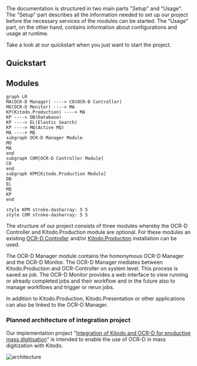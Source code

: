 The documentation is structured in two main parts "Setup" and "Usage". The "Setup" part describes all the information needed to set up our project before the necessary services of the modules can be started. The "Usage" part, on the other hand, contains information about configurations and usage at runtime.

Take a look at our quickstart when you just want to start the project.

## Quickstart 

## Modules

``` mermaid
graph LR
MA(OCR-D Manager) ----> CO(OCR-D Controller)
MO(OCR-D Monitor) ----> MA
KP(Kitodo.Production) ----> MA
KP ----> DB(Database)
KP ----> EL(Elastic Search)
KP ----> MQ(Active MQ)
MA ----> MQ
subgraph OCR-D Manager Module
MO
MA
end
subgraph COM[OCR-D Controller Module]
CO
end
subgraph KPM[Kitodo.Production Module]
DB
EL
MQ
KP
end

style KPM stroke-dasharray: 5 5
style COM stroke-dasharray: 5 5
```

The structure of our project consists of three modules whereby the OCR-D Controller and Kitodo.Production module are optional.
For these modules an existing [OCR-D Controller](https://github.com/slub/ocrd_controller) and/or [Kitodo.Production](https://github.com/kitodo/kitodo-production) installation can be used.

The OCR-D Manager module contains the homonymous OCR-D Manager and the OCR-D Monitor. The OCR-D Manager mediates between Kitodo.Production and OCR-Controller on system level.
This process is saved as job. The OCR-D Monitor provides a web interface to view running or already completed jobs and their workflow and in the future also to manage workflows and trigger or rerun jobs.

In addition to Kitodo.Production, Kitodo.Presentation or other applications can also be linked to the OCR-D Manager.

### Planned architecture of integration project

Our implementation project "[Integration of Kitodo and OCR-D for productive mass digitisation](https://ocr-d.de/en/phase3#integration-of-kitodo-and-ocr-d-for-productive-mass-digitisation)" is intended to enable the use of OCR-D in mass digitization with Kitodo.

![architecture](https://user-images.githubusercontent.com/3832618/201408254-0dab72b5-b77e-4da4-a084-7f1e0be10f75.png)
